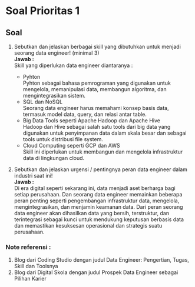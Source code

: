 # Soal Prioritas 1

## Soal
1. Sebutkan dan jelaskan berbagai skill yang dibutuhkan untuk menjadi seorang data engineer! (minimal 3)   
   **Jawab :**  
   Skill yang diperlukan data engineer diantaranya :
   - Pyhton  
     Pyhton sebagai bahasa pemrograman yang digunakan untuk mengelola, memanipulasi data, membangun algoritma, dan mengintegrasikan sistem.
   - SQL dan NoSQL  
     Seorang data engineer harus memahami konsep basis data, termasuk model data, query, dan relasi antar table.
   - Big Data Tools seperti Apache Hadoop dan Apache Hive  
     Hadoop dan Hive sebagai salah satu tools dari big data yang digunakan untuk penyimpanan data dalam skala besar dan sebagai tools untuk distribusi file system.
   - Cloud Computing seperti GCP dan AWS  
     Skill ini diperlukan untuk membangun dan mengelola infrastruktur data di lingkungan cloud.


2. Sebutkan dan jelaskan urgensi / pentingnya peran data engineer dalam industri saat ini!  
   **Jawab :**  
   Di era digital seperti sekarang ini, data menjadi aset berharga bagi setiap perusahaan. Dan seorang data engineer memainkan beberapa peran penting seperti pengembangan infrastruktur data, mengelola, mengintegrasikan, dan menjamin keamanan data. Dari peran seorang data engineer akan dihasilkan data yang bersih, terstruktur, dan terintegrasi sebagai kunci untuk mendukung keputusan berbasis data dan memastikan kesuksesan operasional dan strategis suatu perusahaan.


### Note referensi :
1. Blog dari Coding Studio dengan judul Data Engineer: Pengertian, Tugas, Skill dan Toolsnya
2. Blog dari Digital Skola dengan judul Prospek Data Engineer sebagai Pilihan Karier
